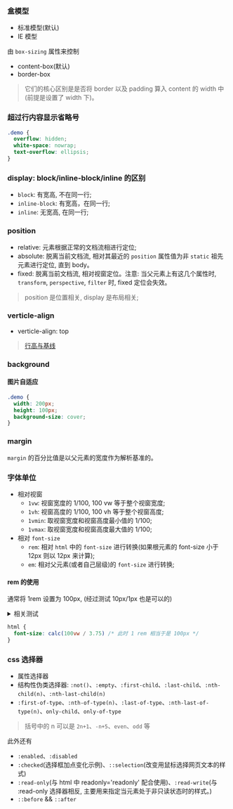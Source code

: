 ### 盒模型

* 标准模型(默认)
* IE 模型

由 `box-sizing` 属性来控制

* content-box(默认)
* border-box

> 它们的核心区别是是否将 border 以及 padding 算入 content 的 width 中(前提是设置了 width 下)。

### 超过行内容显示省略号

```css
.demo {
  overflow: hidden;
  white-space: nowrap;
  text-overflow: ellipsis;
}
```

### display: block/inline-block/inline 的区别

* `block`: 有宽高, 不在同一行;
* `inline-block`: 有宽高，在同一行;
* `inline`: 无宽高, 在同一行;

### position

* relative: 元素根据正常的文档流相进行定位;
* absolute: 脱离当前文档流, 相对其最近的 `position` 属性值为非 `static` 祖先元素进行定位, 直到 body。
* fixed: 脱离当前文档流, 相对视窗定位。注意: 当父元素上有这几个属性时, `transform`, `perspective`, `filter` 时, fixed 定位会失效。

> position 是位置相关, display 是布局相关;

### verticle-align

* verticle-align: top

> [行高与基线](https://blog.csdn.net/lulujiajiawenwen/article/details/8245201)

### background

#### 图片自适应

```css
.demo {
  width: 200px;
  height: 100px;
  background-size: cover;
}
```

### margin

`margin` 的百分比值是以父元素的宽度作为解析基准的。

### 字体单位

* 相对视窗
  * `1vw`: 视窗宽度的 1/100, 100 vw 等于整个视窗宽度;
  * `1vh`: 视窗高度的 1/100, 100 vh 等于整个视窗高度;
  * `1vmin`: 取视窗宽度和视窗高度最小值的 1/100;
  * `1vmax`: 取视窗宽度和视窗高度最大值的 1/100;
* 相对 `font-size`
  * `rem`: 相对 `html` 中的 `font-size` 进行转换(如果根元素的 font-size 小于 12px 则以 12px 来计算);
  * `em`: 相对父元素(或者自己层级)的 `font-size` 进行转换;

#### rem 的使用

通常将 1rem 设置为 100px, (经过测试 10px/1px 也是可以的)

<details>
  <summary>相关测试</summary>

```html
<!DOCTYPE html>
<html lang="en">

<head>
	<style>
		html {
			font-size: calc(100vw / 375)
		}
	</style>
</head>

<body>
	<div class="test" style="font-size: 16rem;margin-top: 16rem;padding: 16rem">测试</div>
</body>

</html>
```
</details>

```css
html {
  font-size: calc(100vw / 3.75) /* 此时 1 rem 相当于是 100px */
}
```

### css 选择器

* 属性选择器
* 结构性伪类选择器: `:not()`、`:empty`、`:first-child`、`:last-child`、`:nth-child(n)`、`:nth-last-child(n)`
* `:first-of-type`、`:nth-of-type(n)`、`:last-of-type`、`:nth-last-of-type(n)`、`only-child`、`only-of-type`

> 括号中的 n 可以是 `2n+1`、`-n+5`、`even`、`odd` 等

此外还有

* `:enabled`、`:disabled`
* `:checked`(选择框加点变化示例)、`::selection`(改变用鼠标选择网页文本的样式)
* `:read-only`(与 html 中 readonly='readonly' 配合使用)、`:read-write`(与 :read-only 选择器相反, 主要用来指定当元素处于非只读状态时的样式。)
* `::before` && `::after`
